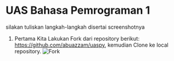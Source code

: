 # UAS Bahasa Pemrograman 1

silakan tuliskan langkah-langkah disertai screenshotnya

1. Pertama Kita Lakukan Fork dari repository berikut: https://github.com/abuazzam/uaspy, kemudian Clone
ke local repository.
![Fork](https://user-images.githubusercontent.com/46512870/55852808-a1381d80-5b88-11e9-83f8-daceedc167f6.png)
